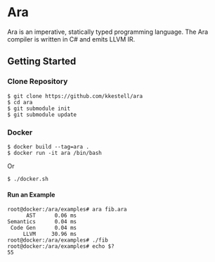 # Ara

Ara is an imperative, statically typed programming language. The Ara compiler is written in C# and emits LLVM IR.

## Getting Started

### Clone Repository

```
$ git clone https://github.com/kkestell/ara
$ cd ara
$ git submodule init
$ git submodule update
```

### Docker

```
$ docker build --tag=ara .
$ docker run -it ara /bin/bash
```

Or

```
$ ./docker.sh
```

#### Run an Example

```
root@docker:/ara/examples# ara fib.ara
      AST      0.06 ms
Semantics      0.04 ms
 Code Gen      0.04 ms
     LLVM     30.96 ms
root@docker:/ara/examples# ./fib 
root@docker:/ara/examples# echo $?
55
```
